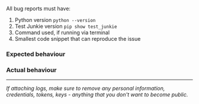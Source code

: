 All bug reports must have:
1. Python version `python --version`
2. Test Junkie version `pip show test_junkie` 
3. Command used, if running via terminal
4. Smallest code snippet that can reproduce the issue

### Expected behaviour

### Actual behaviour

---
*If attaching logs, make sure to remove any personal information, credentials, tokens, keys - anything that you don't 
want to become public.*